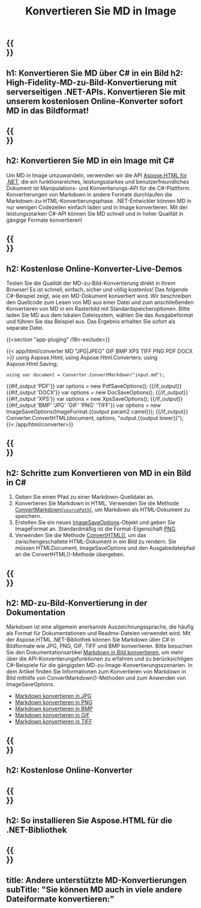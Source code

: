 ﻿---
translation: true
template: /templates/_template-conversion-child.md
title: Konvertieren Sie MD in Image
description: C#-Beispielcode für die Umwandlung von MD in Bild. Verwenden Sie einfach die Konverter-API innerhalb von ASP.NET oder einer beliebigen .NET-Anwendung. Probieren Sie den Online-MD-zu-Bild-Konverter kostenlos aus!
url: /net/conversion/md-to-image/
family: html
platformtag: net
feature: conversion
informat: MD
outformat: Image
otherformats: PDF DOCX XPS JPEG BMP GIF PNG TIFF HTML
howto: howtoMd
---

{{<section banner>}}
---
h1: Konvertieren Sie MD über C# in ein Bild
h2: High-Fidelity-MD-zu-Bild-Konvertierung mit serverseitigen .NET-APIs. Konvertieren Sie mit unserem kostenlosen Online-Konverter sofort MD in das Bildformat!
---

{{<section overview>}}
---
h2: Konvertieren Sie MD in ein Image mit C#
---

Um MD in Image umzuwandeln, verwenden wir die API [Aspose.HTML for .NET](https://products.aspose.com/html/net/), die ein funktionsreiches, leistungsstarkes und benutzerfreundliches Dokument ist Manipulations- und Konvertierungs-API für die C#-Plattform. Konvertierungen von Markdown in andere Formate durchlaufen die Markdown-zu-HTML-Konvertierungsphase. .NET-Entwickler können MD in nur wenigen Codezeilen einfach laden und in Image konvertieren. Mit der leistungsstarken C#-API können Sie MD schnell und in hoher Qualität in gängige Formate konvertieren!

{{<section demos>}}
---
h2: Kostenlose Online-Konverter-Live-Demos
---

Testen Sie die Qualität der MD-zu-Bild-Konvertierung direkt in Ihrem Browser! Es ist schnell, einfach, sicher und völlig kostenlos! Das folgende C#-Beispiel zeigt, wie ein MD-Dokument konvertiert wird. Wir beschreiben den Quellcode zum Lesen von MD aus einer Datei und zum anschließenden Konvertieren von MD in ein Rasterbild mit Standardspeicheroptionen. Bitte laden Sie MD aus dem lokalen Dateisystem, wählen Sie das Ausgabeformat und führen Sie das Beispiel aus. Das Ergebnis erhalten Sie sofort als separate Datei.

{{<section "app-pluging" i18n-exclude>}}

{{< app/html/converter MD "JPG|JPEG" GIF BMP XPS TIFF PNG PDF DOCX >}}
using Aspose.Html;
using Aspose.Html.Converters;
using Aspose.Html.Saving;

    using var document = Converter.ConvertMarkdown("input.md");
{{#if_output 'PDF'}}
    var options = new PdfSaveOptions();
{{/if_output}}
{{#if_output 'DOCX'}}
    var options = new DocSaveOptions();
{{/if_output}}
{{#if_output 'XPS'}}
    var options = new XpsSaveOptions();
{{/if_output}}
{{#if_output 'BMP' 'JPG' 'GIF' 'PNG' 'TIFF'}}
    var options = new ImageSaveOptions(ImageFormat.{{output param2 camel}});
{{/if_output}}
    Converter.ConvertHTML(document, options, "output.{{output lower}}");   
{{< /app/html/converter>}}


{{<section steps>}}
---
h2: Schritte zum Konvertieren von MD in ein Bild in C#
---
1. Geben Sie einen Pfad zu einer Markdown-Quelldatei an.
1. Konvertieren Sie Markdown in HTML. Verwenden Sie die Methode [ConvertMarkdown(`sourcePath`)](https://reference.aspose.com/html/net/aspose.html.converters.converter/convertmarkdown/methods/4), um Markdown als HTML-Dokument zu speichern.
1. Erstellen Sie ein neues [ImageSaveOptions](https://reference.aspose.com/html/net/aspose.html.saving/imagesaveoptions)-Objekt und geben Sie ImageFormat an. Standardmäßig ist die Format-Eigenschaft [PNG](https://reference.aspose.com/html/net/aspose.html.rendering.image/imageformat).
1. Verwenden Sie die Methode [ConvertHTML()](https://reference.aspose.com/html/net/aspose.html.converters/converter/converthtml/), um das zwischengeschaltete HTML-Dokument in ein Bild zu rendern. Sie müssen HTMLDocument, ImageSaveOptions und den Ausgabedateipfad an die ConvertHTML()-Methode übergeben.




{{<section documentation>}}
---
h2: MD-zu-Bild-Konvertierung in der Dokumentation
---

Markdown ist eine allgemein anerkannte Auszeichnungssprache, die häufig als Format für Dokumentationen und Readme-Dateien verwendet wird. Mit der Aspose.HTML .NET-Bibliothek können Sie Markdown über C# in Bildformate wie JPG, PNG, GIF, TIFF und BMP konvertieren. Bitte besuchen Sie den Dokumentationsartikel [Markdown in Bild konvertieren](https://docs.aspose.com/html/net/converting-between-formats/markdown-to-image/), um mehr über die API-Konvertierungsfunktionen zu erfahren und zu berücksichtigen C#-Beispiele für die gängigsten MD-zu-Image-Konvertierungsszenarien. In dem Artikel finden Sie Informationen zum Konvertieren von Markdown in Bild mithilfe von ConvertMarkdown()-Methoden und zum Anwenden von ImageSaveOptions.
 - <a href="https://docs.aspose.com/html/net/converting-between-formats/markdown-to-image/#convert-markdown-to-jpg" target="_blank">Markdown konvertieren in JPG</a>
 - <a href="https://docs.aspose.com/html/net/converting-between-formats/markdown-to-image/#convert-markdown-to-png" target="_blank">Markdown konvertieren in PNG</a>
 - <a href="https://docs.aspose.com/html/net/converting-between-formats/markdown-to-image/#convert-markdown-to-bmp" target="_blank">Markdown konvertieren in BMP</a>
 - <a href="https://docs.aspose.com/html/net/converting-between-formats/markdown-to-image/#convert-markdown-to-gif" target="_blank">Markdown konvertieren in GIF</a>
 - <a href="https://docs.aspose.com/html/net/converting-between-formats/markdown-to-image/#convert-markdown-to-tiff" target="_blank">Markdown konvertieren in TIFF</a>



{{<section online-converters>}}
---
h2: Kostenlose Online-Konverter
---

{{<section get-started>}}
---
h2: So installieren Sie Aspose.HTML für die .NET-Bibliothek
---

{{<section other-conversions>}}
---
title: Andere unterstützte MD-Konvertierungen
subTitle: "Sie können MD auch in viele andere Dateiformate konvertieren:"
---